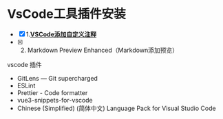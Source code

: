 # VsCode工具插件安装

- [X] 1.**[VSCode添加自定义注释](VSCode添加自定义注释.md)**
- [X] 2. Markdown Preview Enhanced（Markdown添加预览）





vscode 插件

* GitLens — Git supercharged
* ESLint
* Prettier - Code formatter
* vue3-snippets-for-vscode
* Chinese (Simplified) (简体中文) Language Pack for Visual Studio Code